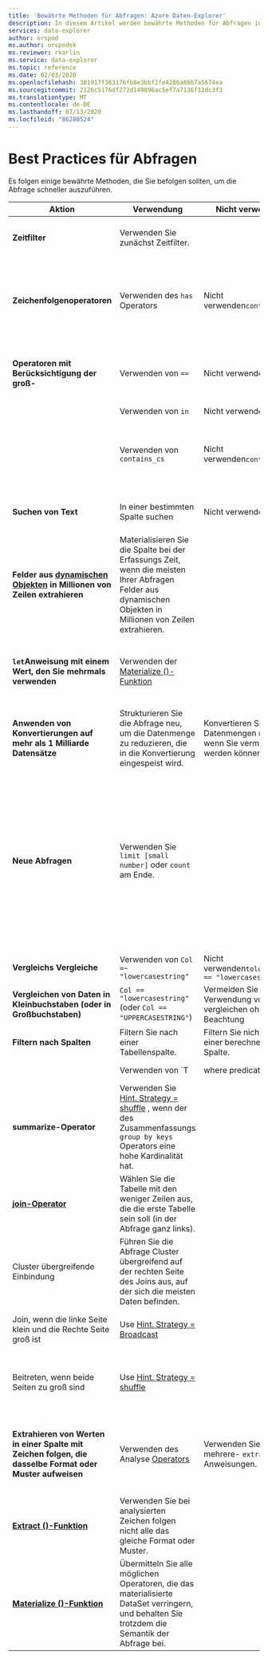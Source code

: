 ```yaml
---
title: 'Bewährte Methoden für Abfragen: Azure Daten-Explorer'
description: In diesem Artikel werden bewährte Methoden für Abfragen in Azure Daten-Explorer beschrieben.
services: data-explorer
author: orspod
ms.author: orspodek
ms.reviewer: rkarlin
ms.service: data-explorer
ms.topic: reference
ms.date: 02/03/2020
ms.openlocfilehash: 301917f363176fb8e3bbf2fe4286a86b7a5674ea
ms.sourcegitcommit: 2126c5176df272d149896ac5ef7a7136f12dc3f3
ms.translationtype: MT
ms.contentlocale: de-DE
ms.lasthandoff: 07/13/2020
ms.locfileid: "86280524"
---
```

# <a name="query-best-practices"></a>Best Practices für Abfragen

Es folgen einige bewährte Methoden, die Sie befolgen sollten, um die Abfrage schneller auszuführen.

|Aktion  |Verwendung  |Nicht verwenden  |Notizen  |
|---------|---------|---------|---------|
| **Zeitfilter** | Verwenden Sie zunächst Zeitfilter. ||Kusto ist für die Verwendung von Zeit Filtern stark optimiert.| 
|**Zeichenfolgenoperatoren**      | Verwenden des `has` Operators     | Nicht verwenden`contains`     | Wenn Sie nach vollständigen Token suchen, `has` funktioniert besser, da keine Teil Zeichenfolgen gesucht werden.   |
|**Operatoren mit Berücksichtigung der groß-**     |  Verwenden von `==`       | Nicht verwenden`=~`       |  Verwenden Sie nach Möglichkeit die Operatoren mit Berücksichtigung der groß-       |
| | Verwenden von `in` | Nicht verwenden`in~`|
|  | Verwenden von `contains_cs`         | Nicht verwenden`contains`        | Wenn Sie verwenden `has` / `has_cs` und nicht verwenden können `contains` / `contains_cs` , ist das noch besser. |
| **Suchen von Text**    |    In einer bestimmten Spalte suchen     |    Nicht verwenden`*`    |   `*`führt eine Volltextsuche über alle Spalten hinweg durch.    |
| **Felder aus [dynamischen Objekten](./scalar-data-types/dynamic.md) in Millionen von Zeilen extrahieren**    |  Materialisieren Sie die Spalte bei der Erfassungs Zeit, wenn die meisten Ihrer Abfragen Felder aus dynamischen Objekten in Millionen von Zeilen extrahieren.      |         | Auf diese Weise zahlen Sie nur einmal für die Spalten Extraktion.    |
| **`let`Anweisung mit einem Wert, den Sie mehrmals verwenden** | Verwenden der [Materialize ()-Funktion](./materializefunction.md) |  |   Weitere Informationen zur Verwendung von finden Sie unter `materialize()` [Materialize ()](materializefunction.md).|
| **Anwenden von Konvertierungen auf mehr als 1 Milliarde Datensätze**| Strukturieren Sie die Abfrage neu, um die Datenmenge zu reduzieren, die in die Konvertierung eingespeist wird.| Konvertieren Sie große Datenmengen nicht, wenn Sie vermieden werden können. | |
| **Neue Abfragen** | Verwenden Sie `limit [small number]` oder `count` am Ende. | |     Das Ausführen von ungebundenen Abfragen über unbekannte Datasets kann GSB der Ergebnisse ergeben, die an den Client zurückgegeben werden. Dies führt zu einer langsamen Antwort und einem ausgelasteten Cluster.|
| **Vergleichs Vergleiche** | Verwenden von `Col =~ "lowercasestring"` | Nicht verwenden`tolower(Col) == "lowercasestring"` |
| **Vergleichen von Daten in Kleinbuchstaben (oder in Großbuchstaben)** | `Col == "lowercasestring"` (oder `Col == "UPPERCASESTRING"`) | Vermeiden Sie die Verwendung von vergleichen ohne Beachtung||
| **Filtern nach Spalten** |  Filtern Sie nach einer Tabellenspalte.|Filtern Sie nicht nach einer berechneten Spalte. | |
| | Verwenden von `T | where predicate(<expression>)` | Nicht verwenden`T | extend _value = <expression> | where predicate(_value)` ||
| **summarize-Operator** |  Verwenden Sie [Hint. Strategy = shuffle](./shufflequery.md) , wenn der des Zusammenfassungs `group by keys` Operators eine hohe Kardinalität hat. | | Hohe Kardinalität liegt idealerweise über 1 Million.|
|**[join-Operator](./joinoperator.md)** | Wählen Sie die Tabelle mit den weniger Zeilen aus, die die erste Tabelle sein soll (in der Abfrage ganz links). ||
| Cluster übergreifende Einbindung |Führen Sie die Abfrage Cluster übergreifend auf der rechten Seite des Joins aus, auf der sich die meisten Daten befinden. ||
|Join, wenn die linke Seite klein und die Rechte Seite groß ist | Use [Hint. Strategy = Broadcast](./broadcastjoin.md) || Small bezieht sich auf bis zu 100.000 Datensätze. |
|Beitreten, wenn beide Seiten zu groß sind | Use [Hint. Strategy = shuffle](./shufflequery.md) || Verwenden Sie, wenn der joinschlüssel über eine hohe Kardinalität verfügt.|
|**Extrahieren von Werten in einer Spalte mit Zeichen folgen, die dasselbe Format oder Muster aufweisen**|  Verwenden des Analyse [Operators](./parseoperator.md) | Verwenden Sie nicht mehrere- `extract()` Anweisungen.  | Beispielsweise werden Werte wie`"Time = <time>, ResourceId = <resourceId>, Duration = <duration>, ...."`
|**[Extract ()-Funktion](./extractfunction.md)**| Verwenden Sie bei analysierten Zeichen folgen nicht alle das gleiche Format oder Muster.| |Extrahieren Sie die erforderlichen Werte mithilfe eines Regex.|
| **[Materialize ()-Funktion](./materializefunction.md)** | Übermitteln Sie alle möglichen Operatoren, die das materialisierte DataSet verringern, und behalten Sie trotzdem die Semantik der Abfrage bei. | |Beispielsweise Filter oder nur erforderliche Spalten.
